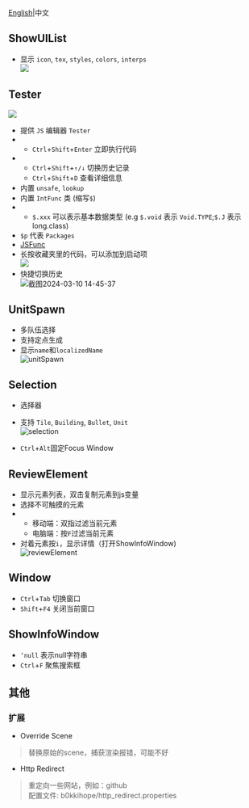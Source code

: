 [English](index_en.md)|中文

## ShowUIList

- 显示 `icon`, `tex`, `styles`, `colors`, `interps`\
![](https://github.com/I-hope1/mod-tools/blob/main/screenshots/UIList.png)

## Tester
![](../screenshots/tester.png)

- 提供 `JS` 编辑器 `Tester`
- - `Ctrl`+`Shift`+`Enter` 立即执行代码
- - `Ctrl`+`Shift`+`↑/↓` 切换历史记录
  - `Ctrl`+`Shift`+`D` 查看详细信息
- 内置 `unsafe`, `lookup`
- 内置 `IntFunc` 类 (缩写`$`)
- + `$.xxx` 可以表示基本数据类型 (e.g `$.void` 表示 `Void.TYPE`;`$.J` 表示 long.class)
- `$p` 代表 `Packages`
- [JSFunc](../src/modtools/utils/JSFunc.java)
- 长按收藏夹里的代码，可以添加到启动项<br>![](../screenshots/startup.png)
- 快捷切换历史<br>![截图2024-03-10 14-45-37](https://github.com/I-hope1/mod-tools/assets/78016895/4918af35-19af-4fab-b961-70bdc8679fe8)

## UnitSpawn

- 多队伍选择
- 支持定点生成
- 显示`name`和`localizedName`<br>![unitSpawn](../screenshots/unit_spawn.png)


## Selection
- 选择器
- 支持 `Tile`, `Building`, `Bullet`, `Unit`<br>![selection](../screenshots/selection.png)

- `Ctrl`+`Alt`固定Focus Window

## ReviewElement

- 显示元素列表，双击复制元素到js变量
- 选择不可触摸的元素
- + 移动端：双指过滤当前元素
  + 电脑端：按`F`过滤当前元素
- 对着元素按`i`，显示详情（打开ShowInfoWindow)<br>![reviewElement](../screenshots/review_element.png)

## Window

- `Ctrl`+`Tab` 切换窗口
- `Shift`+`F4` 关闭当前窗口

## ShowInfoWindow

- `‘null` 表示null字符串
- `Ctrl`+`F` 聚焦搜索框


## 其他
### 扩展

- Override Scene
> 替换原始的scene，捕获渲染报错，可能不好

- Http Redirect
> 重定向一些网站，例如：github\
> 配置文件: b0kkihope/http_redirect.properties
